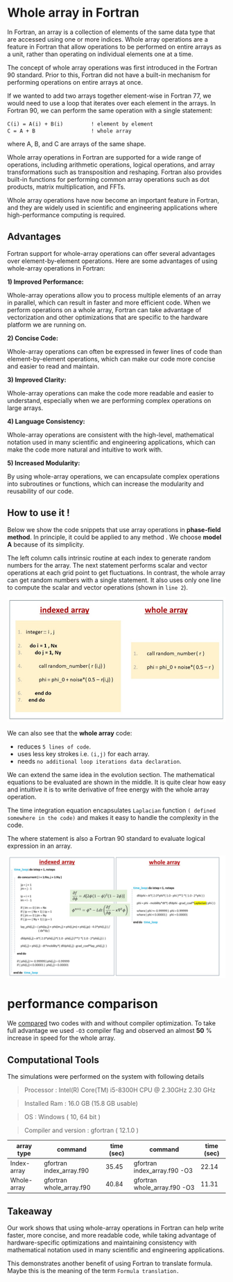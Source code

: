 # **Whole array in Fortran**

In Fortran, an array is a collection of elements of the same data type that are accessed using one or more indices. Whole array operations are a feature in Fortran that allow operations to be performed on entire arrays as a unit, rather than operating on individual elements one at a time.

The concept of whole array operations was first introduced in the Fortran 90 standard. Prior to this, Fortran did not have a built-in mechanism for performing operations on entire arrays at once.

If we wanted to add two arrays together element-wise in Fortran 77, we would need to use a loop that iterates over each element in the arrays. In Fortran 90, we can perform the same operation with a single statement:

```Fortran
C(i) = A(i) + B(i)         ! element by element
C = A + B                  ! whole array
```

where A, B, and C are arrays of the same shape.

Whole array operations in Fortran are supported for a wide range of operations, including arithmetic operations, logical operations, and array transformations such as transposition and reshaping. Fortran also provides built-in functions for performing common array operations such as dot products, matrix multiplication, and FFTs. 

Whole array operations have now become an important feature in Fortran, and they are widely used in scientific and engineering applications where high-performance computing is required.


## **Advantages**

Fortran support for whole-array operations can offer several advantages over element-by-element operations. Here are some advantages of using whole-array operations in Fortran:

**1) Improved Performance:**

 Whole-array operations allow you to process multiple elements of an array in parallel, which can result in faster and more efficient code. When we perform operations on a whole array, Fortran can take advantage of vectorization and other optimizations that are specific to the hardware platform we are running on.

**2) Concise Code:** 

Whole-array operations can often be expressed in fewer lines of code than element-by-element operations, which can make our code more concise and easier to read and maintain.

**3) Improved Clarity:**

Whole-array operations can make the code more readable and easier to understand, especially when we are performing complex operations on large arrays.

**4) Language Consistency:** 

Whole-array operations are consistent with the high-level, mathematical notation used in many scientific and engineering applications, which can make the code more natural and intuitive to work with.

**5) Increased Modularity:** 

By using whole-array operations, we can encapsulate complex operations into subroutines or functions, which can increase the modularity and reusability of our code.

## **How to use it !**

Below we show the code snippets that use array operations in **phase-field method**. In principle, it could be applied to any method . We choose **model A** because of its simplicity.

The left column calls intrinsic routine at each index to generate random numbers for the array. The next statement performs scalar and vector operations at each grid point to get fluctuations. In contrast, the whole array can get random numbers with a single statement. It also uses only one line to compute the scalar and vector operations (shown in `line 2`).

![initial](images/initial.jpg)

We can also see that the **whole array** code:

* reduces `5 lines of code`.
* uses less key strokes i.e. `(i,j)` for each array.
* needs `no additional loop iterations data declaration`.

We can extend the same idea in the evolution section. The mathematical equations to be evaluated are shown in the middle. It is quite clear how easy and intuitive it is to write derivative of free energy with the whole array operation. 

The time integration equation encapsulates `Laplacian` function `( defined somewhere in the code)` and makes it easy to handle the complexity in the code. 

The where statement is also a Fortran 90 standard to evaluate logical expression in an array.

![evolution](images/evolution.jpg)

# **performance comparison**

We [compared](https://github.com/Shahid718/Phase-field-Fortran-codes-using-whole-array/tree/main/comparison) two codes with and without compiler optimization. To take full advantage we used `-O3` compiler flag and observed an almost **50** % increase in speed for the whole array.

## **Computational Tools**

The simulations were performed on the system with following details

> Processor :   Intel(R) Core(TM) i5-8300H CPU @ 2.30GHz   2.30 GHz

> Installed Ram : 16.0 GB (15.8 GB usable)  

> OS :  Windows ( 10, 64 bit )

> Compiler and version : gfortran ( 12.1.0 )


|  array type      |         command           |    time (sec)    |    command                     | time (sec)  |
|------------------| --------------------------|------------------|------------------------------  |-------------|                 
| Index-array      | gfortran index_array.f90  |    35.45         |   gfortran index_array.f90 -O3 |  22.14      |
| Whole-array      | gfortran whole_array.f90  |    40.84         |   gfortran whole_array.f90 -O3 |  11.31      | 


## **Takeaway**

Our work shows that using whole-array operations in Fortran can help write faster, more concise, and more readable code, while taking advantage of hardware-specific optimizations and maintaining consistency with mathematical notation used in many scientific and engineering applications. 

This demonstrates another benefit of using Fortran to translate formula. Maybe this is the meaning of the term `Formula translation.`
